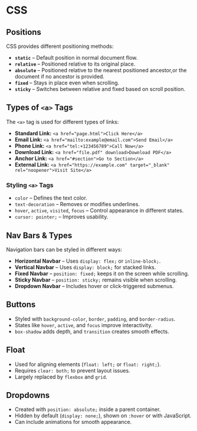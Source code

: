 # CSS
## **Positions**  
CSS provides different positioning methods:  
- **`static`** – Default position in normal document flow.  
- **`relative`** – Positioned relative to its original place.  
- **`absolute`** – Positioned relative to the nearest positioned ancestor,or the document if no ancestor is provided.  
- **`fixed`** – Stays in place even when scrolling.  
- **`sticky`** – Switches between relative and fixed based on scroll position.  

## **Types of `<a>` Tags**  
The `<a>` tag is used for different types of links:  
- **Standard Link:** `<a href="page.html">Click Here</a>`  
- **Email Link:** `<a href="mailto:example@email.com">Send Email</a>`  
- **Phone Link:** `<a href="tel:+123456789">Call Now</a>`  
- **Download Link:** `<a href="file.pdf" download>Download PDF</a>`  
- **Anchor Link:** `<a href="#section">Go to Section</a>`  
- **External Link:** `<a href="https://example.com" target="_blank" rel="noopener">Visit Site</a>`  

### **Styling `<a>` Tags**  
- `color` – Defines the text color.  
- `text-decoration` – Removes or modifies underlines.  
- `hover`, `active`, `visited`, `focus` – Control appearance in different states.  
- `cursor: pointer;` – Improves usability.  

## **Nav Bars & Types**  
Navigation bars can be styled in different ways:  
- **Horizontal Navbar** – Uses `display: flex;` or `inline-block;`.  
- **Vertical Navbar** – Uses `display: block;` for stacked links.  
- **Fixed Navbar** – `position: fixed;` keeps it on the screen while scrolling.  
- **Sticky Navbar** – `position: sticky;` remains visible when scrolling.  
- **Dropdown Navbar** – Includes hover or click-triggered submenus.  

## **Buttons**  
- Styled with `background-color`, `border`, `padding`, and `border-radius`.  
- States like `hover`, `active`, and `focus` improve interactivity.  
- `box-shadow` adds depth, and `transition` creates smooth effects.  

## **Float**  
- Used for aligning elements (`float: left;` or `float: right;`).  
- Requires `clear: both;` to prevent layout issues.  
- Largely replaced by `flexbox` and `grid`.  

## **Dropdowns**  
- Created with `position: absolute;` inside a parent container.  
- Hidden by default (`display: none;`), shown on `:hover` or with JavaScript.  
- Can include animations for smooth appearance.  
